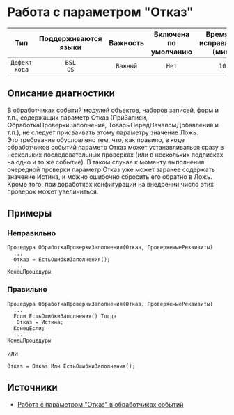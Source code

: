# Работа с параметром "Отказ"

| Тип | Поддерживаются<br/>языки | Важность | Включена<br/>по умолчанию | Время на<br/>исправление (мин) | Тэги |
| :-: | :-: | :-: | :-: | :-: | :-: |
| `Дефект кода` | `BSL`<br/>`OS` | `Важный` | `Нет` | `10` | `standard`<br/>`badpractice` |

<!-- Блоки выше заполняются автоматически, не трогать -->
## Описание диагностики

В обработчиках событий модулей объектов, наборов записей, форм и т.п., содержащих параметр Отказ (ПриЗаписи, ОбработкаПроверкиЗаполнения, ТоварыПередНачаломДобавления и т.п.), не следует присваивать этому параметру значение Ложь.  
Это требование обусловлено тем, что, как правило, в коде обработчиков событий параметр Отказ может устанавливаться сразу в нескольких последовательных проверках (или в нескольких подписках на одно и то же событие). В таком случае к моменту выполнения очередной проверки параметр Отказ уже может заранее содержать значение Истина, и можно ошибочно сбросить его обратно в Ложь.  
Кроме того, при доработках конфигурации на внедрении число этих проверок может увеличиться.

## Примеры

### Неправильно

```bsl
Процедура ОбработкаПроверкиЗаполнения(Отказ, ПроверяемыеРеквизиты)
  ...
  Отказ = ЕстьОшибкиЗаполнения();
  ...
КонецПроцедуры
```

### Правильно

```bsl
Процедура ОбработкаПроверкиЗаполнения(Отказ, ПроверяемыеРеквизиты)
  ...
  Если ЕстьОшибкиЗаполнения() Тогда
   Отказ = Истина;
  КонецЕсли;
  ...
КонецПроцедуры
```

или

```bsl
Отказ = Отказ Или ЕстьОшибкиЗаполнения();
```

## Источники

* [Работа с параметром "Отказ" в обработчиках событий](https://its.1c.ru/db/v8std#content:686:hdoc)

